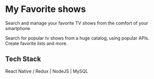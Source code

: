 # My Favorite shows

Search and manage your favorite TV shows from the comfort of your smartphone

Search for popular tv shows from a huge catalog, using popular APIs.
Create favorite lists and more. 

## Tech Stack

React Native / Redux | NodeJS | MySQL

